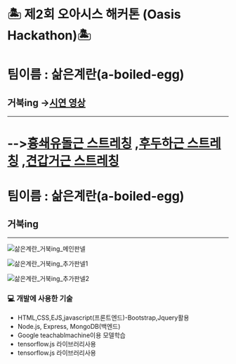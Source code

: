 # 🏝 제2회 오아시스 해커톤 (Oasis Hackathon)🏝

# 팀이름 : 삶은계란(a-boiled-egg)
## 거북ing ->[시연 영상](https://www.youtube.com/watch?v=KawPjR_gFkk)
--- 
-->[흉쇄유돌근 스트레칭](https://www.youtube.com/watch?v=WcQ7jcKm1ps&list=PLRfKcG-JfyzP6yol_B1sBO68zuFXo6rgh)
,[후두하근 스트레칭](https://www.youtube.com/watch?v=744vcha84WM&list=PLRfKcG-JfyzP6yol_B1sBO68zuFXo6rgh&index=2)
,[견갑거근 스트레칭](https://www.youtube.com/watch?v=sD1WiTsTx1k&list=PLRfKcG-JfyzP6yol_B1sBO68zuFXo6rgh&index=3)
=======
# 팀이름 : 삶은계란(a-boiled-egg)
## 거북ing
--- 

![삶은계란_거북ing_메인판넬](https://user-images.githubusercontent.com/87998104/130007520-62a9b474-721b-48bd-b23c-32e7ec17cfc6.jpg)


![삶은계란_거북ing_추가판넬1](https://user-images.githubusercontent.com/87998104/130007550-3f9bda5f-cc8c-4d47-8b68-760c2b2a5870.jpg)


![삶은계란_거북ing_추가판넬2](https://user-images.githubusercontent.com/87998104/130007573-46afe53d-64ab-4164-91b8-cfcb97df52cb.jpg)


### 💻 개발에 사용한 기술

* HTML,CSS,EJS,javascript(프론트엔드)-Bootstrap,Jquery활용
* Node.js, Express, MongoDB(백엔드)
* Google teachablmachine이용 모델학습
* tensorflow.js 라이브러리사용
* tensorflow.js 라이브러리사용 

